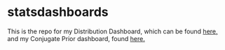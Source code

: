 # statsdashboards

This is the repo for my Distribution Dashboard, which can be found [here,](https://olekwojcik.shinyapps.io/distributions/)
 and my Conjugate Prior dashboard, found [here.](https://olekwojcik.shinyapps.io/statsApp/)
